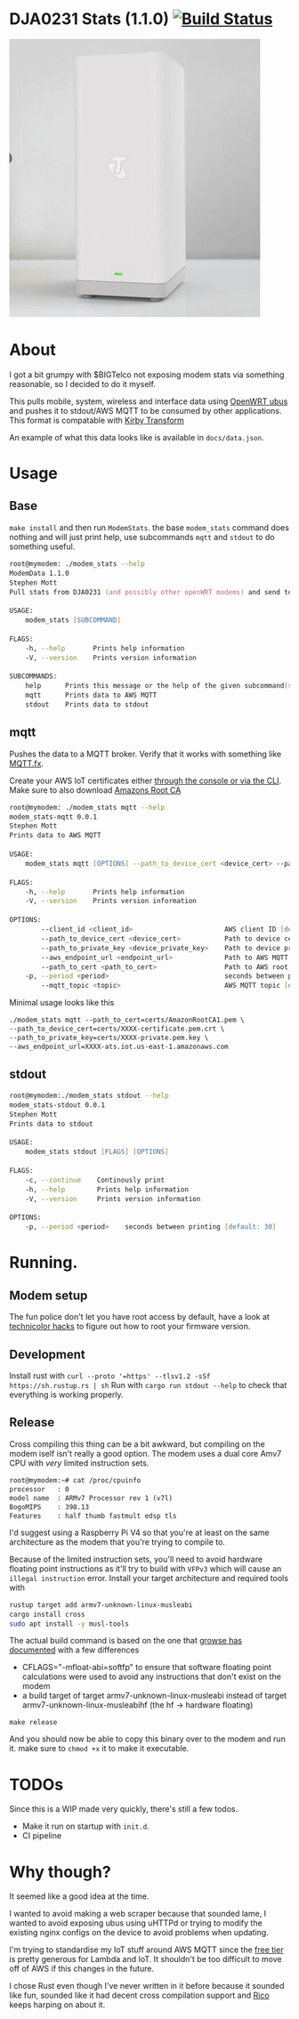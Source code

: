# DJA0231 Stats (1.1.0) [![Build Status](https://travis-ci.org/SrzStephen/Kirby-Transform.svg?branch=main)](https://travis-ci.org/SrzStephen/Kirby-Transform)
![Image of Modem](docs/modem_image.jpg)

# About
I got a bit grumpy with $BIGTelco not exposing modem stats via something reasonable, so I decided to do it myself.

This pulls mobile, system, wireless and interface data using [OpenWRT ubus](https://openwrt.org/docs/techref/ubus) and pushes it to stdout/AWS MQTT to be consumed by other applications. This format is compatable with [Kirby Transform](https://github.com/SrzStephen/Kirby-Transform)


 An example of what this data looks like is available in ```docs/data.json```.

# Usage
## Base
```make install``` and then run ```ModemStats```.
the base ```modem_stats``` command does nothing and will just print help, use subcommands ```mqtt``` and ```stdout``` to do something useful.
```zsh
root@mymodem: ./modem_stats --help
ModemData 1.1.0
Stephen Mott
Pull stats from DJA0231 (and possibly other openWRT modems) and send to mqtt/stdout

USAGE:
    modem_stats [SUBCOMMAND]

FLAGS:
    -h, --help       Prints help information
    -V, --version    Prints version information

SUBCOMMANDS:
    help      Prints this message or the help of the given subcommand(s)
    mqtt      Prints data to AWS MQTT
    stdout    Prints data to stdout
```

## mqtt
Pushes the data to a MQTT broker. Verify that it works with something like [MQTT.fx](https://mqttfx.jensd.de/).

Create your AWS IoT certificates either [through the console or via the CLI](https://docs.aws.amazon.com/iot/latest/developerguide/device-certs-create.html). Make sure to also download [Amazons Root CA](https://www.amazontrust.com/repository/AmazonRootCA1.pem)
```zsh
root@mymodem: ./modem_stats mqtt --help
modem_stats-mqtt 0.0.1
Stephen Mott
Prints data to AWS MQTT

USAGE:
    modem_stats mqtt [OPTIONS] --path_to_device_cert <device_cert> --path_to_private_key <device_private_key> --aws_endpoint_url <endpoint_url> --path_to_cert <path_to_cert>

FLAGS:
    -h, --help       Prints help information
    -V, --version    Prints version information

OPTIONS:
        --client_id <client_id>                       AWS client ID [default: ModemMQTT]
        --path_to_device_cert <device_cert>           Path to device certificate [default: ]
        --path_to_private_key <device_private_key>    Path to device private key [default: ]
        --aws_endpoint_url <endpoint_url>             Path to AWS MQTT URL [default: ]
        --path_to_cert <path_to_cert>                 Path to AWS root CA [default: ]
    -p, --period <period>                             seconds between printing [default: 30]
        --mqtt_topic <topic>                          AWS MQTT topic [default: /private/modem/]
```

Minimal usage looks like this
```
./modem_stats mqtt --path_to_cert=certs/AmazonRootCA1.pem \
--path_to_device_cert=certs/XXXX-certificate.pem.crt \
--path_to_private_key=certs/XXXX-private.pem.key \
--aws_endpoint_url=XXXX-ats.iot.us-east-1.amazonaws.com
```

## stdout
```zsh
root@mymodem:./modem_stats stdout --help
modem_stats-stdout 0.0.1
Stephen Mott
Prints data to stdout

USAGE:
    modem_stats stdout [FLAGS] [OPTIONS]

FLAGS:
    -c, --continue    Continously print
    -h, --help        Prints help information
    -V, --version     Prints version information

OPTIONS:
    -p, --period <period>    seconds between printing [default: 30]
```

# Running.
## Modem setup
The fun police don't let you have root access by default, have a look at [technicolor hacks](https://hack-technicolor.readthedocs.io/en/stable/) to figure out how to root your firmware version.


## Development
Install rust with
```curl --proto '=https' --tlsv1.2 -sSf https://sh.rustup.rs | sh```
Run with 
```cargo run stdout --help``` to check that everything is working properly.

## Release
Cross compiling this thing can be a bit awkward, but compiling on the modem iself isn't really a good option. The modem uses a dual core Amv7 CPU with *very* limited instruction sets.
```
root@mymodem:~# cat /proc/cpuinfo 
processor	: 0
model name	: ARMv7 Processor rev 1 (v7l)
BogoMIPS	: 398.13
Features	: half thumb fastmult edsp tls 
```

I'd suggest using a Raspberry Pi V4 so that you're at least on the same architecture as the modem that you're trying to compile to.

Because of the limited instruction sets, you'll need to avoid hardware floating point instructions as it'll try to build with ```VFPv3``` which will cause an ```illegal instruction``` error.
Install your target architecture and required tools with
```zsh
rustup target add armv7-unknown-linux-musleabi
cargo install cross
sudo apt install -y musl-tools
```

The actual build command is based on the one that [growse has documented](https://www.growse.com/2020/04/26/adventures-in-rust-and-cross-compilation-for-the-raspberry-pi.html) with a few differences
* CFLAGS="-mfloat-abi=softfp" to ensure that software floating point calculations were used to avoid any instructions that don't exist on the modem
* a build target of target armv7-unknown-linux-musleabi instead of target armv7-unknown-linux-musleabihf (the hf -> hardware floating)
```
make release
```
And you should now be able to copy this binary over to the modem and run it. make sure to ```chmod +x``` it to make it executable.



# TODOs
Since this is a WIP made very quickly, there's still a few todos.

* Make it run on startup with ```init.d```.
* CI pipeline

# Why though?
It seemed like a good idea at the time.


I wanted to avoid making a web scraper because that sounded lame, I wanted to avoid exposing ubus using uHTTPd or trying to modify the existing nginx configs on the device to avoid problems when updating.

I'm trying to standardise my IoT stuff around AWS MQTT since the [free tier](https://aws.amazon.com/free/) is pretty generous for Lambda and IoT. It shouldn't be too difficult to move off of AWS if this changes in the future.

I chose Rust even though I've never written in it before because it sounded like fun, sounded like it had decent cross compilation support and [Rico](https://twitter.com/ricobeti?lang=en) keeps harping on about it.
